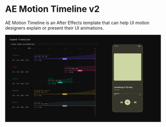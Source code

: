 # AE Motion Timeline v2

AE Motion Timeline is an After Effects template that can help UI motion designers explain or present their UI animations.



<img src="/images/MotionTimeline_v2.0_preview.png" alt="Screen Animation Reference" title="Screen Animation Reference">
